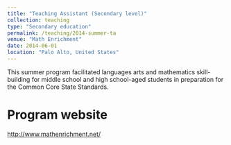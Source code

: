 ```yaml
---
title: "Teaching Assistant (Secondary level)"
collection: teaching
type: "Secondary education"
permalink: /teaching/2014-summer-ta
venue: "Math Enrichment"
date: 2014-06-01
location: "Palo Alto, United States"
---
```


This summer program facilitated languages arts and mathematics skill-building for middle school and high school-aged students in preparation for the Common Core State Standards.

Program website
======
<http://www.mathenrichment.net/>
